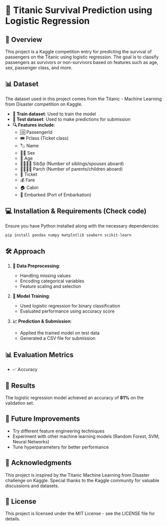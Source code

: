 # 🚢 Titanic Survival Prediction using Logistic Regression

## 📌 Overview
This project is a Kaggle competition entry for predicting the survival of passengers on the Titanic using logistic regression. The goal is to classify passengers as survivors or non-survivors based on features such as age, sex, passenger class, and more.

## 📊 Dataset
The dataset used in this project comes from the Titanic - Machine Learning from Disaster competition on Kaggle.
- **📂 Train dataset**: Used to train the model
- **📂 Test dataset**: Used to make predictions for submission
- **🔍 Features include**: 
  - 🆔 PassengerId
  - 🎟️ Pclass (Ticket class)
  - 🏷️ Name
  - 👨‍🦰 Sex
  - 🎂 Age
  - 👨‍👩‍👧‍👦 SibSp (Number of siblings/spouses aboard)
  - 👨‍👩‍👧‍👦 Parch (Number of parents/children aboard)
  - 🎫 Ticket
  - 💰 Fare
  - 🏠 Cabin
  - 🚢 Embarked (Port of Embarkation)

## 💻 Installation & Requirements (Check code)
Ensure you have Python installed along with the necessary dependencies:
```sh
pip install pandas numpy matplotlib seaborn scikit-learn
```

## 🛠️ Approach
1. **🔧 Data Preprocessing**:
   - Handling missing values
   - Encoding categorical variables
   - Feature scaling and selection
   
2. **🤖 Model Training**:
   - Used logistic regression for binary classification
   - Evaluated performance using accuracy score
   
3. **📈 Prediction & Submission**:
   - Applied the trained model on test data
   - Generated a CSV file for submission

## 📊 Evaluation Metrics
- ✅ Accuracy

## 🎯 Results
The logistic regression model achieved an accuracy of **81%** on the validation set.

## 🚀 Future Improvements
- Try different feature engineering techniques
- Experiment with other machine learning models (Random Forest, SVM, Neural Networks)
- Tune hyperparameters for better performance

## 🙌 Acknowledgments
This project is inspired by the Titanic Machine Learning from Disaster challenge on Kaggle. Special thanks to the Kaggle community for valuable discussions and datasets.

## 📜 License
This project is licensed under the MIT License - see the LICENSE file for details.
